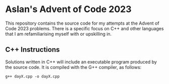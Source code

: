 # Aslan's Advent of Code 2023
This repository contains the source code for my attempts at the Advent of Code 2023 problems. There is a specific focus on C++ and other languages that I am refamiliarising myself with or upskilling in.

## C++ Instructions
Solutions written in C++ will include an executable program produced by the source code. It is compiled with the G++ compiler, as follows:
```
g++ dayX.cpp -o dayX.cpp
```
